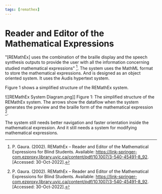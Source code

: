 ```yaml
---
tags: [remathex]
---
```


# Reader and Editor of the Mathematical Expressions

"\[REMathEx\] uses the combination of the braille display and the speech synthesis outputs to provide the user with all the information concerning studied mathematical expressions" [^1]. The system uses the MathML format to store the mathematical expressions. And is designed as an object oriented system. It uses the Audis hypertext system.

Figure 1 shows a simplified structure of the REMathEx system. 

![[REMathEx System Diagram.png]]
Figure 1: The simplified structure of the REMathEx system. The arrows show the dataflow when the system generates the preview and the braille form of the mathematical expression [^1].

The system still needs better navigation and faster orientation inside the mathematical expression. And it still needs a system for modifying mathematical expressions.

[^1]: P. Gaura. (2002). REMathEx – Reader and Editor of the Mathematical Expressions for Blind Students. Available: https://link-springer-com.ezproxy.library.uvic.ca/content/pdf/10.1007/3-540-45491-8_92. \[Accessed: 30-Oct-2022\].